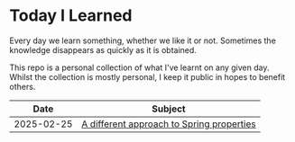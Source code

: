 # Today I Learned

Every day we learn something, whether we like it or not. Sometimes the knowledge disappears as quickly as it is obtained.

This repo is a personal collection of what I've learnt on any given day. Whilst the collection is mostly personal, I keep it public in hopes to benefit others.

| Date       | Subject                                                                                                     |
| ---------- | ----------------------------------------------------------------------------------------------------------- |
| 2025-02-25 | [A different approach to Spring properties](/topics/A%20different%20approach%20to%20Spring%20properties.md) |

